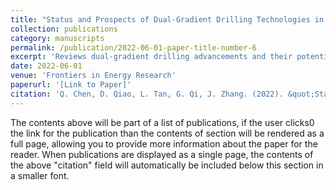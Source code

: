 ```yaml
---
title: "Status and Prospects of Dual-Gradient Drilling Technologies in Deep-Water Wells"  
collection: publications  
category: manuscripts  
permalink: /publication/2022-06-01-paper-title-number-6  
excerpt: 'Reviews dual-gradient drilling advancements and their potential to improve deep-water well control.'  
date: 2022-06-01  
venue: 'Frontiers in Energy Research'  
paperurl: '[Link to Paper]'  
citation: 'Q. Chen, D. Qiao, L. Tan, G. Qi, J. Zhang. (2022). &quot;Status and Prospects of Dual-Gradient Drilling Technologies in Deep-Water Wells.&quot; <i>Frontiers in Energy Research</i> 10: 919675.'  
---
```


The contents above will be part of a list of publications, if the user clicks0 the link for the publication than the contents of section will be rendered as a full page, allowing you to provide more information about the paper for the reader. When publications are displayed as a single page, the contents of the above "citation" field will automatically be included below this section in a smaller font.